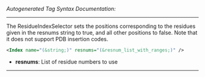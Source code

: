 <!-- THIS IS AN AUTOGENERATED FILE: Don't edit it directly, instead change the schema definition in the code itself. -->

_Autogenerated Tag Syntax Documentation:_

---
The ResidueIndexSelector sets the positions corresponding to the residues given in the resnums string to true, and all other positions to false. Note that it does not support PDB insertion codes.

```xml
<Index name="(&string;)" resnums="(&resnum_list_with_ranges;)" />
```

-   **resnums**: List of residue numbers to use

---
